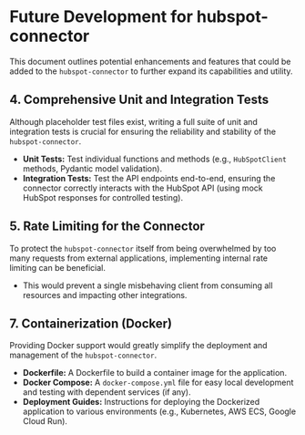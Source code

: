 # Future Development for hubspot-connector

This document outlines potential enhancements and features that could be added to the `hubspot-connector` to further expand its capabilities and utility.







## 4. Comprehensive Unit and Integration Tests

Although placeholder test files exist, writing a full suite of unit and integration tests is crucial for ensuring the reliability and stability of the `hubspot-connector`.

*   **Unit Tests:** Test individual functions and methods (e.g., `HubSpotClient` methods, Pydantic model validation).
*   **Integration Tests:** Test the API endpoints end-to-end, ensuring the connector correctly interacts with the HubSpot API (using mock HubSpot responses for controlled testing).

## 5. Rate Limiting for the Connector

To protect the `hubspot-connector` itself from being overwhelmed by too many requests from external applications, implementing internal rate limiting can be beneficial.

*   This would prevent a single misbehaving client from consuming all resources and impacting other integrations.



## 7. Containerization (Docker)

Providing Docker support would greatly simplify the deployment and management of the `hubspot-connector`.

*   **Dockerfile:** A Dockerfile to build a container image for the application.
*   **Docker Compose:** A `docker-compose.yml` file for easy local development and testing with dependent services (if any).
*   **Deployment Guides:** Instructions for deploying the Dockerized application to various environments (e.g., Kubernetes, AWS ECS, Google Cloud Run).
